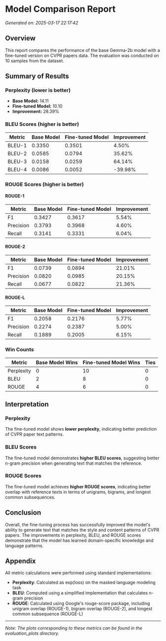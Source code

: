 # Model Comparison Report
*Generated on: 2025-03-17 22:17:42*

## Overview
This report compares the performance of the base Gemma-2b model with a fine-tuned version on CVPR papers data. The evaluation was conducted on 10 samples from the dataset.

## Summary of Results

### Perplexity (lower is better)
- **Base Model:** 14.11
- **Fine-tuned Model:** 10.10
- **Improvement:** 28.39%

### BLEU Scores (higher is better)
| Metric | Base Model | Fine-tuned Model | Improvement |
|--------|------------|------------------|-------------|
| BLEU-1 | 0.3350 | 0.3501 | 4.50% |
| BLEU-2 | 0.0585 | 0.0794 | 35.62% |
| BLEU-3 | 0.0158 | 0.0259 | 64.14% |
| BLEU-4 | 0.0086 | 0.0052 | -39.98% |

### ROUGE Scores (higher is better)
#### ROUGE-1
| Metric | Base Model | Fine-tuned Model | Improvement |
|--------|------------|------------------|-------------|
| F1 | 0.3427 | 0.3617 | 5.54% |
| Precision | 0.3793 | 0.3968 | 4.60% |
| Recall | 0.3141 | 0.3331 | 6.04% |

#### ROUGE-2
| Metric | Base Model | Fine-tuned Model | Improvement |
|--------|------------|------------------|-------------|
| F1 | 0.0739 | 0.0894 | 21.01% |
| Precision | 0.0820 | 0.0985 | 20.15% |
| Recall | 0.0677 | 0.0822 | 21.36% |

#### ROUGE-L
| Metric | Base Model | Fine-tuned Model | Improvement |
|--------|------------|------------------|-------------|
| F1 | 0.2058 | 0.2176 | 5.77% |
| Precision | 0.2274 | 0.2387 | 5.00% |
| Recall | 0.1889 | 0.2005 | 6.15% |

### Win Counts
| Metric | Base Model Wins | Fine-tuned Model Wins | Ties |
|--------|-----------------|----------------------|------|
| Perplexity | 0 | 10 | 0 |
| BLEU | 2 | 8 | 0 |
| ROUGE | 4 | 6 | 0 |

## Interpretation

### Perplexity
The fine-tuned model shows **lower perplexity**, indicating better prediction of CVPR paper text patterns.

### BLEU Scores
The fine-tuned model demonstrates **higher BLEU scores**, suggesting better n-gram precision when generating text that matches the reference.

### ROUGE Scores
The fine-tuned model achieves **higher ROUGE scores**, indicating better overlap with reference texts in terms of unigrams, bigrams, and longest common subsequences.

## Conclusion
Overall, the fine-tuning process has successfully improved the model's ability to generate text that matches the style and content patterns of CVPR papers. The improvements in perplexity, BLEU, and ROUGE scores demonstrate that the model has learned domain-specific knowledge and language patterns.

## Appendix
All metric calculations were performed using standard implementations:
- **Perplexity**: Calculated as exp(loss) on the masked language modeling task
- **BLEU**: Computed using a simplified implementation that calculates n-gram precision
- **ROUGE**: Calculated using Google's rouge-score package, including unigram overlap (ROUGE-1), bigram overlap (ROUGE-2), and longest common subsequence (ROUGE-L)

---
*Note: The plots corresponding to these metrics can be found in the evaluation_plots directory.*

